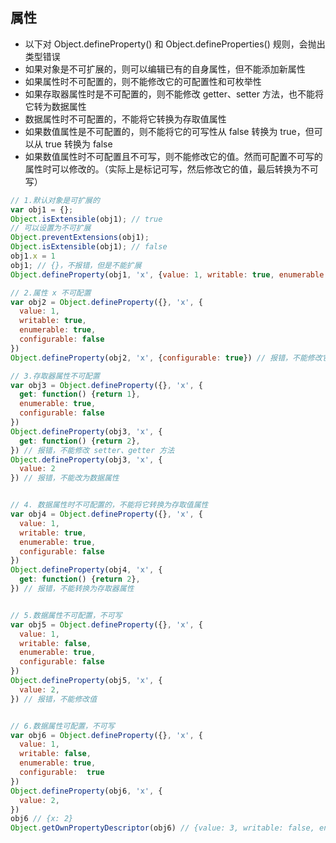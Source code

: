 ## 属性
- 以下对 Object.defineProperty() 和 Object.defineProperties() 规则，会抛出类型错误
- 如果对象是不可扩展的，则可以编辑已有的自身属性，但不能添加新属性
- 如果属性时不可配置的，则不能修改它的可配置性和可枚举性
- 如果存取器属性时是不可配置的，则不能修改 getter、setter 方法，也不能将它转为数据属性
- 数据属性时不可配置的，不能将它转换为存取值属性
- 如果数值属性是不可配置的，则不能将它的可写性从 false 转换为 true，但可以从 true 转换为 false
- 如果数值属性时不可配置且不可写，则不能修改它的值。然而可配置不可写的属性时可以修改的。（实际上是标记可写，然后修改它的值，最后转换为不可写）

```js
// 1.默认对象是可扩展的
var obj1 = {};
Object.isExtensible(obj1); // true
// 可以设置为不可扩展
Object.preventExtensions(obj1);
Object.isExtensible(obj1); // false
obj1.x = 1
obj1; // {}，不报错，但是不能扩展
Object.defineProperty(obj1, 'x', {value: 1, writable: true, enumerable: true, configurable: true}) // 报错，已不能扩展x新属性

// 2.属性 x 不可配置
var obj2 = Object.defineProperty({}, 'x', {
  value: 1,
  writable: true, 
  enumerable: true, 
  configurable: false
})
Object.defineProperty(obj2, 'x', {configurable: true}) // 报错，不能修改它的可配置性和可枚举性

// 3.存取器属性不可配置
var obj3 = Object.defineProperty({}, 'x', {
  get: function() {return 1},
  enumerable: true,
  configurable: false
})
Object.defineProperty(obj3, 'x', {
  get: function() {return 2},
}) // 报错，不能修改 setter、getter 方法
Object.defineProperty(obj3, 'x', {
  value: 2
}) // 报错，不能改为数据属性


// 4. 数据属性时不可配置的，不能将它转换为存取值属性
var obj4 = Object.defineProperty({}, 'x', {
  value: 1,
  writable: true, 
  enumerable: true, 
  configurable: false
})
Object.defineProperty(obj4, 'x', {
  get: function() {return 2},
}) // 报错，不能转换为存取器属性


// 5.数据属性不可配置，不可写
var obj5 = Object.defineProperty({}, 'x', {
  value: 1,
  writable: false, 
  enumerable: true, 
  configurable: false
})
Object.defineProperty(obj5, 'x', {
  value: 2,
}) // 报错，不能修改值


// 6.数据属性可配置，不可写
var obj6 = Object.defineProperty({}, 'x', {
  value: 1,
  writable: false, 
  enumerable: true, 
  configurable:  true
})
Object.defineProperty(obj6, 'x', {
  value: 2,
})
obj6 // {x: 2}
Object.getOwnPropertyDescriptor(obj6) // {value: 3, writable: false, enumerable: true, configurable: true}
```